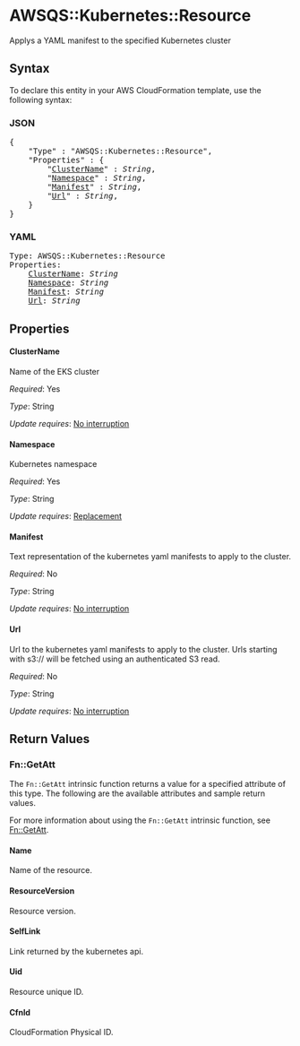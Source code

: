 # AWSQS::Kubernetes::Resource

Applys a YAML manifest to the specified Kubernetes cluster

## Syntax

To declare this entity in your AWS CloudFormation template, use the following syntax:

### JSON

<pre>
{
    "Type" : "AWSQS::Kubernetes::Resource",
    "Properties" : {
        "<a href="#clustername" title="ClusterName">ClusterName</a>" : <i>String</i>,
        "<a href="#namespace" title="Namespace">Namespace</a>" : <i>String</i>,
        "<a href="#manifest" title="Manifest">Manifest</a>" : <i>String</i>,
        "<a href="#url" title="Url">Url</a>" : <i>String</i>,
    }
}
</pre>

### YAML

<pre>
Type: AWSQS::Kubernetes::Resource
Properties:
    <a href="#clustername" title="ClusterName">ClusterName</a>: <i>String</i>
    <a href="#namespace" title="Namespace">Namespace</a>: <i>String</i>
    <a href="#manifest" title="Manifest">Manifest</a>: <i>String</i>
    <a href="#url" title="Url">Url</a>: <i>String</i>
</pre>

## Properties

#### ClusterName

Name of the EKS cluster

_Required_: Yes

_Type_: String

_Update requires_: [No interruption](https://docs.aws.amazon.com/AWSCloudFormation/latest/UserGuide/using-cfn-updating-stacks-update-behaviors.html#update-no-interrupt)

#### Namespace

Kubernetes namespace

_Required_: Yes

_Type_: String

_Update requires_: [Replacement](https://docs.aws.amazon.com/AWSCloudFormation/latest/UserGuide/using-cfn-updating-stacks-update-behaviors.html#update-replacement)

#### Manifest

Text representation of the kubernetes yaml manifests to apply to the cluster.

_Required_: No

_Type_: String

_Update requires_: [No interruption](https://docs.aws.amazon.com/AWSCloudFormation/latest/UserGuide/using-cfn-updating-stacks-update-behaviors.html#update-no-interrupt)

#### Url

Url to the kubernetes yaml manifests to apply to the cluster. Urls starting with s3:// will be fetched using an authenticated S3 read.

_Required_: No

_Type_: String

_Update requires_: [No interruption](https://docs.aws.amazon.com/AWSCloudFormation/latest/UserGuide/using-cfn-updating-stacks-update-behaviors.html#update-no-interrupt)

## Return Values

### Fn::GetAtt

The `Fn::GetAtt` intrinsic function returns a value for a specified attribute of this type. The following are the available attributes and sample return values.

For more information about using the `Fn::GetAtt` intrinsic function, see [Fn::GetAtt](https://docs.aws.amazon.com/AWSCloudFormation/latest/UserGuide/intrinsic-function-reference-getatt.html).

#### Name

Name of the resource.

#### ResourceVersion

Resource version.

#### SelfLink

Link returned by the kubernetes api.

#### Uid

Resource unique ID.

#### CfnId

CloudFormation Physical ID.

